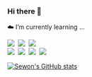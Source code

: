 ### Hi there 👋
 
☁️ I’m currently learning ...    

<img src="https://img.shields.io/badge/Python-3776AB?style=plastic&logo=Python&logoColor=white"/>&nbsp;
<img src="https://img.shields.io/badge/Java-007396?style=plastic&logo=Java&logoColor=white"/>&nbsp;
<img src="https://img.shields.io/badge/Go-00ADD8?style=plastic&logo=Go&logoColor=white"/>&nbsp;   
<img src="https://img.shields.io/badge/Django-092E20?style=plastic&logo=Django&logoColor=white"/>&nbsp;
<img src="https://img.shields.io/badge/SpringBoot-6DB33F?style=plastic&logo=Springboot&logoColor=white"/>&nbsp;
<img src="https://img.shields.io/badge/Blockchain-A100FF?style=plastic&logo=Chainlink"/>&nbsp;
<img src="https://img.shields.io/badge/Docker-2496ED?style=plastic&logo=Docker&logoColor=white"/>&nbsp;


[![Sewon's GitHub stats](https://github-readme-stats.vercel.app/api?username=sw-develop&count_private=true&show_icons=true&theme=radical)](https://github.com/anuraghazra/github-readme-stats)



<!--
**sw-develop/sw-develop** is a ✨ _special_ ✨ repository because its `README.md` (this file) appears on your GitHub profile.

Here are some ideas to get you started:

- 🔭 I’m currently working on ...
- 🌱 I’m currently learning ...
- 👯 I’m looking to collaborate on ...
- 🤔 I’m looking for help with ...
- 💬 Ask me about ...
- 📫 How to reach me: ...
- 😄 Pronouns: ...
- ⚡ Fun fact: ...
-->
